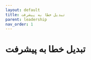 ```yaml
---
layout: default
title: تبدیل خطا به پیشرفت
parent: leadership
nav_order: 1
---
```


# تبدیل خطا به پیشرفت
